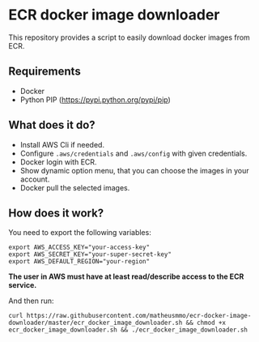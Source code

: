 # ECR docker image downloader

This repository provides a script to easily download docker images from ECR.

## Requirements

- Docker
- Python PIP (https://pypi.python.org/pypi/pip)

## What does it do?

- Install AWS Cli if needed.
- Configure `.aws/credentials` and `.aws/config` with given credentials.
- Docker login with ECR.
- Show dynamic option menu, that you can choose the images in your account.
- Docker pull the selected images.

## How does it work?

You need to export the following variables:

```
export AWS_ACCESS_KEY="your-access-key"
export AWS_SECRET_KEY="your-super-secret-key"
export AWS_DEFAULT_REGION="your-region"
```

**The user in AWS must have at least read/describe access to the ECR service.**

And then run:
```
curl https://raw.githubusercontent.com/matheusmmo/ecr-docker-image-downloader/master/ecr_docker_image_downloader.sh && chmod +x ecr_docker_image_downloader.sh && ./ecr_docker_image_downloader.sh
```
